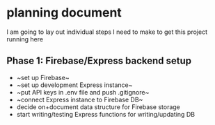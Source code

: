 # planning document

I am going to lay out individual steps I need to make to get this project running here

## Phase 1: Firebase/Express backend setup

- ~set up Firebase~
- ~set up development Express instance~
- ~put API keys in .env file and push .gitignore~
- ~connect Express instance to Firebase DB~
- decide on+document data structure for Firebase storage
- start writing/testing Express functions for writing/updating DB
